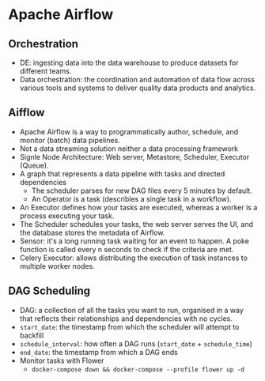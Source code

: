 # Apache Airflow

## Orchestration
- DE: ingesting data into the data warehouse to produce datasets for different teams.
- Data orchestration: the coordination and automation of data flow across various tools and systems to deliver quality data products and analytics.

## Aifflow
- Apache Airflow is a way to programmatically author, schedule, and monitor (batch) data pipelines.
- Not a data streaming solution neither a data processing framework
- Signle Node Architecture: Web server, Metastore, Scheduler, Executor (Queue).
- A graph that represents a data pipeline with tasks and directed dependencies
    - The scheduler parses for new DAG files every 5 minutes by default.
    - An Operator is a task (describles a single task in a workflow).
- An Executor defines how your tasks are executed, whereas a worker is a process executing your task.
- The Scheduler schedules your tasks, the web server serves the UI, and the database stores the metadata of Airflow.
- Sensor: it's a long running task waiting for an event to happen. A poke function is called every n seconds to check if the criteria are met.
- Celery Executor: allows distributing the execution of task instances to multiple worker nodes.

## DAG Scheduling
- DAG: a collection of all the tasks you want to run, organised in a way that reflects their relationships and dependencies with no cycles.
- `start_date`: the timestamp from which the scheduler will attempt to backfill
- `schedule_interval`: how often a DAG runs (`start_date` + `schedule_time`)
- `end_date`: the timestamp from which a DAG ends
- Monitor tasks with Flower
    - `docker-compose down && docker-compose --profile flower up -d`